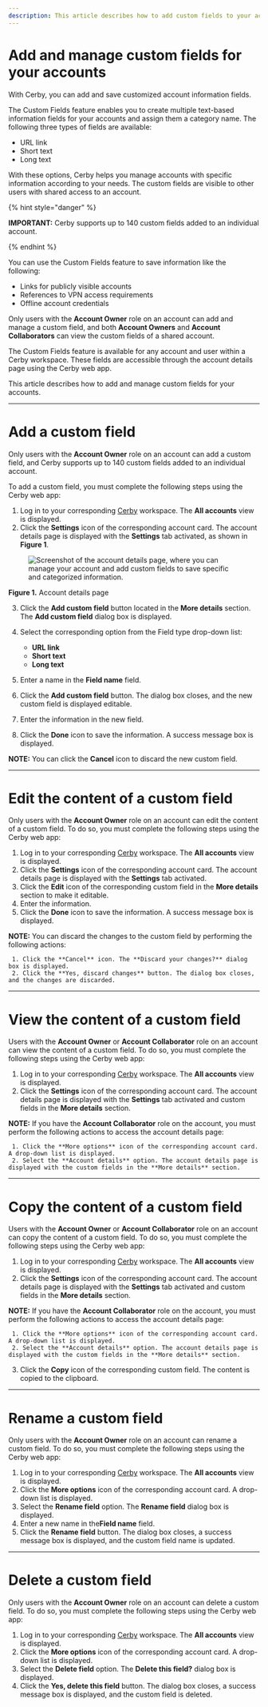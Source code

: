 ```yaml
---
description: This article describes how to add custom fields to your accounts to save specific categorized information.
---
```


# Add and manage custom fields for your accounts

With Cerby, you can add and save customized account information fields.

The Custom Fields feature enables you to create multiple text-based information fields for your accounts and assign them a category name. The following three types of fields are available:

  * URL link
  * Short text
  * Long text

With these options, Cerby helps you manage accounts with specific information according to your needs. The custom fields are visible to other users with shared access to an account.

{% hint style="danger" %}


**IMPORTANT:** Cerby supports up to 140 custom fields added to an individual account.


{% endhint %}

You can use the Custom Fields feature to save information like the following:

  * Links for publicly visible accounts
  * References to VPN access requirements
  * Offline account credentials

Only users with the **Account Owner** role on an account can add and manage a custom field, and both **Account Owners** and **Account Collaborators** can view the custom fields of a shared account.

The Custom Fields feature is available for any account and user within a Cerby workspace. These fields are accessible through the account details page using the Cerby web app.

This article describes how to add and manage custom fields for your accounts.

* * *

# Add a custom field

Only users with the **Account Owner** role on an account can add a custom field, and Cerby supports up to 140 custom fields added to an individual account.

To add a custom field, you must complete the following steps using the Cerby web app:

  1. Log in to your corresponding [Cerby](https://app.cerby.com/) workspace. The **All accounts** view is displayed.
  2. Click the **Settings** icon of the corresponding account card. The account details page is displayed with the **Settings** tab activated, as shown in **Figure 1**.

<figure><img src="gitbook/.gitbook/assets/M6BCD9BPSX8fWomVBk4eoGOmSNJORkFUrAxcjKj2JlBiqOJUBADN3v9bZzoq1m_2Gg6EpPV-MpZg-EuKgEl4hLU2OwKEeXnq2sgpoJD5pc43pTt7NcKmFn9uIHqPVKP0YBHNrE-6UA7bUvSFBM-s2kA" alt="Screenshot of the account details page, where you can manage your account and add custom fields to save specific and categorized information."><figcaption></figcaption></figure>

**Figure 1.** Account details page

  3. Click the **Add custom field** button located in the **More details** section. The **Add custom field** dialog box is displayed.
  4. Select the corresponding option from the Field type drop-down list:

     * **URL link**
     * **Short text**
     * **Long text**

  5. Enter a name in the **Field name** field.
  6. Click the **Add custom field** button. The dialog box closes, and the new custom field is displayed editable.
  7. Enter the information in the new field.
  8. Click the **Done** icon to save the information. A success message box is displayed.

**NOTE:** You can click the **Cancel** icon to discard the new custom field.

* * *

# Edit the content of a custom field

Only users with the **Account Owner** role on an account can edit the content of a custom field. To do so, you must complete the following steps using the Cerby web app:

  1. Log in to your corresponding [Cerby](https://app.cerby.com/) workspace. The **All accounts** view is displayed.
  2. Click the **Settings** icon of the corresponding account card. The account details page is displayed with the **Settings** tab activated.
  3. Click the **Edit** icon of the corresponding custom field in the **More details** section to make it editable.
  4. Enter the information.
  5. Click the **Done** icon to save the information. A success message box is displayed.

**NOTE:** You can discard the changes to the custom field by performing the following actions:

     1. Click the **Cancel** icon. The **Discard your changes?** dialog box is displayed.
     2. Click the **Yes, discard changes** button. The dialog box closes, and the changes are discarded.

* * *

# View the content of a custom field

Users with the **Account Owner** or **Account Collaborator** role on an account can view the content of a custom field. To do so, you must complete the following steps using the Cerby web app:

  1. Log in to your corresponding [Cerby](https://app.cerby.com/) workspace. The **All accounts** view is displayed.
  2. Click the **Settings** icon of the corresponding account card. The account details page is displayed with the **Settings** tab activated and custom fields in the **More details** section.

**NOTE:** If you have the **Account Collaborator** role on the account, you must perform the following actions to access the account details page:

     1. Click the **More options** icon of the corresponding account card. A drop-down list is displayed.
     2. Select the **Account details** option. The account details page is displayed with the custom fields in the **More details** section.

* * *

# Copy the content of a custom field

Users with the **Account Owner** or **Account Collaborator** role on an account can copy the content of a custom field. To do so, you must complete the following steps using the Cerby web app:

  1. Log in to your corresponding [Cerby](https://app.cerby.com/) workspace. The **All accounts** view is displayed.
  2. Click the **Settings** icon of the corresponding account card. The account details page is displayed with the **Settings** tab activated and custom fields in the **More details** section.

**NOTE:** If you have the **Account Collaborator** role on the account, you must perform the following actions to access the account details page:

     1. Click the **More options** icon of the corresponding account card. A drop-down list is displayed.
     2. Select the **Account details** option. The account details page is displayed with the custom fields in the **More details** section.
  3. Click the **Copy** icon of the corresponding custom field. The content is copied to the clipboard.

* * *

# Rename a custom field

Only users with the **Account Owner** role on an account can rename a custom field. To do so, you must complete the following steps using the Cerby web app:

  1. Log in to your corresponding [Cerby](https://app.cerby.com/) workspace. The **All accounts** view is displayed.
  2. Click the **More options** icon of the corresponding account card. A drop-down list is displayed.
  3. Select the **Rename field** option. The **Rename field** dialog box is displayed.
  4. Enter a new name in the**Field name** field.
  5. Click the **Rename field** button. The dialog box closes, a success message box is displayed, and the custom field name is updated.

* * *

# Delete a custom field

Only users with the **Account Owner** role on an account can delete a custom field. To do so, you must complete the following steps using the Cerby web app:

  1. Log in to your corresponding [Cerby](https://app.cerby.com/) workspace. The **All accounts** view is displayed.
  2. Click the **More options** icon of the corresponding account card. A drop-down list is displayed.
  3. Select the **Delete field** option. The **Delete this field?** dialog box is displayed.
  4. Click the **Yes, delete this field** button. The dialog box closes, a success message box is displayed, and the custom field is deleted.
